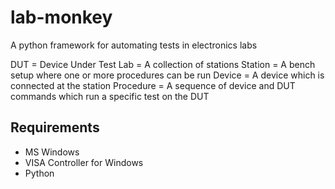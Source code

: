 # lab-monkey
A python framework for automating tests in electronics labs

DUT = Device Under Test
Lab = A collection of stations
Station = A bench setup where one or more procedures can be run
Device = A device which is connected at the station
Procedure = A sequence of device and DUT commands which run a specific test on the DUT

## Requirements
* MS Windows
* VISA Controller for Windows
* Python
